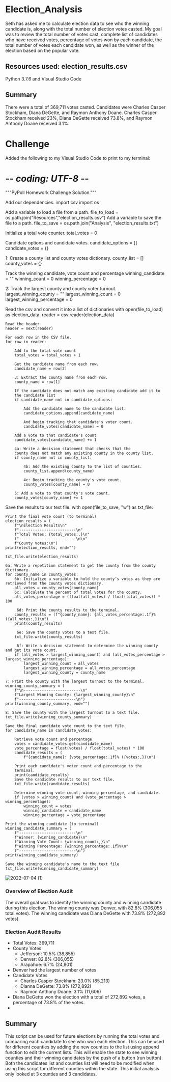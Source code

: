 # Election_Analysis
Seth has asked me to calculate election data to see who the winning candidate is, along with the total number of election votes casted.
My goal was to review the total number of votes cast, complete list of candidates who have received votes, percentage of votes won by each candidate, the total number of votes each candidate won, as well as the winner of the election based on the popular vote.

## Resources used: election_results.csv
Python 3.7.6 and Visual Studio Code

## Summary
There were a total of 369,711 votes casted.
Candidates were Charles Casper Stockham, Diana DeGette, and Raymon Anthony Doane.
Charles Casper Stockham received 23%, Diana DeGette received 73.8%, and Raymon Anthony Doane received 3.1%.

# Challenge
Added the following to my Visual Studio Code to print to my terminal:
# -*- coding: UTF-8 -*-
"""PyPoll Homework Challenge Solution."""

Add our dependencies.
import csv
import os

Add a variable to load a file from a path.
file_to_load = os.path.join("Resources","election_results.csv")
Add a variable to save the file to a path.
file_to_save = os.path.join("Analysis", "election_results.txt")

Initialize a total vote counter.
total_votes = 0

Candidate options and candidate votes.
candidate_options = []
candidate_votes = {}

1: Create a county list and county votes dictionary.
county_list = []
county_votes = {}

Track the winning candidate, vote count and percentage
winning_candidate = ""
winning_count = 0
winning_percentage = 0

2: Track the largest county and county voter turnout.
largest_winning_county = ""
largest_winning_count = 0
largest_winning_percentage = 0

Read the csv and convert it into a list of dictionaries
with open(file_to_load) as election_data:
    reader = csv.reader(election_data)

    Read the header
    header = next(reader)

    For each row in the CSV file.
    for row in reader:

        Add to the total vote count
        total_votes = total_votes + 1

        Get the candidate name from each row.
        candidate_name = row[2]

        3: Extract the county name from each row.
        county_name = row[1]

        If the candidate does not match any existing candidate add it to
        the candidate list
        if candidate_name not in candidate_options:

            Add the candidate name to the candidate list.
            candidate_options.append(candidate_name)

            And begin tracking that candidate's voter count.
            candidate_votes[candidate_name] = 0

        Add a vote to that candidate's count
        candidate_votes[candidate_name] += 1

        4a: Write a decision statement that checks that the
        county does not match any existing county in the county list.
        if county_name not in county_list:

            4b: Add the existing county to the list of counties.
            county_list.append(county_name)

            4c: Begin tracking the county's vote count.
            county_votes[county_name] = 0

        5: Add a vote to that county's vote count.
        county_votes[county_name] += 1


Save the results to our text file.
with open(file_to_save, "w") as txt_file:

    Print the final vote count (to terminal)
    election_results = (
        f"\nElection Results\n"
        f"-------------------------\n"
        f"Total Votes: {total_votes:,}\n"
        f"-------------------------\n\n"
        f"County Votes:\n")
    print(election_results, end="")

    txt_file.write(election_results)

    6a: Write a repetition statement to get the county from the county dictionary.
    for county_name in county_votes:
        6b: Initialize a variable to hold the county’s votes as they are retrieved from the county votes dictionary.
        all_votes = county_votes[county_name]
        6c: Calculate the percent of total votes for the county.
        all_votes_percentage = (float(all_votes) / float(total_votes)) * 100

         6d: Print the county results to the terminal.
        county_results = (f"{county_name}: {all_votes_percentage:.1f}% ({all_votes:,})\n")
        print(county_results)

         6e: Save the county votes to a text file.
        txt_file.write(county_results)

         6f: Write a decision statement to determine the winning county and get its vote count.
        if (all_votes > largest_winning_count) and (all_votes_percentage > largest_winning_percentage):
            largest_winning_count = all_votes
            largest_winning_percentage = all_votes_percentage
            largest_winning_county = county_name
            
    7: Print the county with the largest turnout to the terminal.
    winning_county_summary = (
        f"\n-------------------------\n"
        f"Largest Winning County: {largest_winning_county}\n"
        f"-------------------------\n")
    print(winning_county_summary, end="")
    
    8: Save the county with the largest turnout to a text file.
    txt_file.write(winning_county_summary)

    Save the final candidate vote count to the text file.
    for candidate_name in candidate_votes:

        Retrieve vote count and percentage
        votes = candidate_votes.get(candidate_name)
        vote_percentage = float(votes) / float(total_votes) * 100
        candidate_results = (
            f"{candidate_name}: {vote_percentage:.1f}% ({votes:,})\n")

        Print each candidate's voter count and percentage to the
        terminal.
        print(candidate_results)
        Save the candidate results to our text file.
        txt_file.write(candidate_results)

        Determine winning vote count, winning percentage, and candidate.
        if (votes > winning_count) and (vote_percentage > winning_percentage):
            winning_count = votes
            winning_candidate = candidate_name
            winning_percentage = vote_percentage

    Print the winning candidate (to terminal)
    winning_candidate_summary = (
        f"-------------------------\n"
        f"Winner: {winning_candidate}\n"
        f"Winning Vote Count: {winning_count:,}\n"
        f"Winning Percentage: {winning_percentage:.1f}%\n"
        f"-------------------------\n")
    print(winning_candidate_summary)

    Save the winning candidate's name to the text file
    txt_file.write(winning_candidate_summary)
    
  ![2022-07-04 (1)](https://user-images.githubusercontent.com/104965708/177200113-ba133ddb-8782-4805-9e76-79d3779b2121.png)
     
### Overview of Election Audit
The overall goal was to identify the winning county and winning candidate during this election.
The winning county was Denver, with 82.8% (306,055 total votes).
The winning candidate was Diana DeGette with 73.8% (272,892 votes).

### Election Audit Results
* Total Votes: 369,711
* County Votes
  * Jefferson: 10.5% (38,855)
  * Denver: 82.8% (306,055)
  * Arapahoe: 6.7% (24,801)
* Denver had the largest number of votes
* Candidate Votes 
  * Charles Casper Stockham: 23.0% (85,213)
  * Dianna DeGette: 73.8% (272,892)
  * Raymon Anthony Doane: 3.1% (11,606)
* Diana DeGette won the election with a total of 272,892 votes, a percentage of 73.8% of the votes.
* 
## Summary
This script can be used for future elections by running the total votes and comparing each candidate to see who won each election. This can be used for different counties by adding the new counties to the list using append function to edit the current lists. This will enable the state to see winning counties and their winning candidates by the push of a button (run button). Both the candidates list and counties list will need to be modified when using this script for different counties within the state. This initial analysis only looked at 3 counties and 3 candidates.

